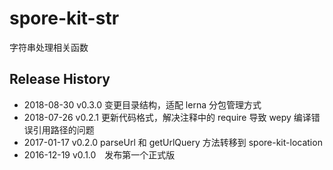 # spore-kit-str

字符串处理相关函数

## Release History

* 2018-08-30 v0.3.0 变更目录结构，适配 lerna 分包管理方式
* 2018-07-26 v0.2.1 更新代码格式，解决注释中的 require 导致 wepy 编译错误引用路径的问题
* 2017-01-17 v0.2.0 parseUrl 和 getUrlQuery 方法转移到 spore-kit-location
* 2016-12-19 v0.1.0 发布第一个正式版
